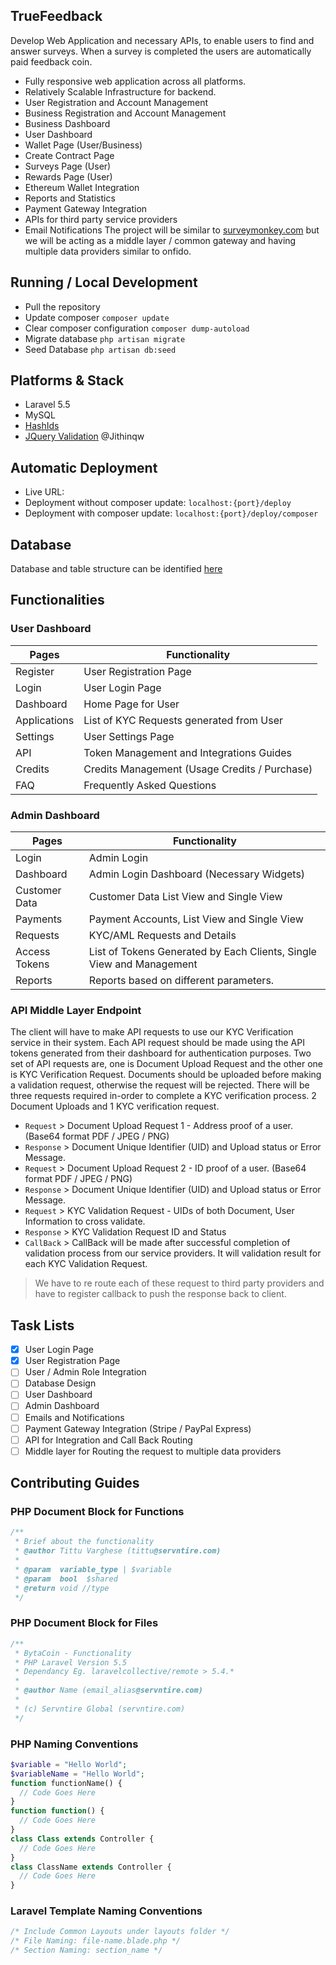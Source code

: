 ## TrueFeedback
Develop Web Application and necessary APIs, to enable users to find and answer surveys. When a survey is completed the users are automatically paid feedback coin.
* Fully responsive web application across all platforms.
* Relatively Scalable Infrastructure for backend.
* User Registration and Account Management
* Business Registration and Account Management
* Business Dashboard
* User Dashboard
* Wallet Page (User/Business)
* Create Contract Page
* Surveys Page (User)
* Rewards Page (User)
* Ethereum Wallet Integration
* Reports and Statistics
* Payment Gateway Integration
* APIs for third party service providers
* Email Notifications
The project will be similar to [surveymonkey.com](https://surveymonkey.com) but we will be acting as a middle layer / common gateway and having multiple data providers similar to onfido.

## Running / Local Development
* Pull the repository
* Update composer `composer update`
* Clear composer configuration `composer dump-autoload`
* Migrate database `php artisan migrate`
* Seed Database `php artisan db:seed`

## Platforms & Stack
* Laravel 5.5
* MySQL
* [HashIds](https://github.com/ivanakimov/hashids.php)
* [JQuery Validation](https://jqueryvalidation.org/documentation/) @Jithinqw

## Automatic Deployment
* Live URL: 
* Deployment without composer update: `localhost:{port}/deploy`
* Deployment with composer update: `localhost:{port}/deploy/composer`

## Database
Database and table structure can be identified [here](#)

## Functionalities
### User Dashboard
Pages | Functionality
------------ | -------------
Register | User Registration Page
Login | User Login Page
Dashboard | Home Page for User
Applications | List of KYC Requests generated from User
Settings | User Settings Page
API | Token Management and Integrations Guides
Credits | Credits Management (Usage Credits / Purchase)
FAQ | Frequently Asked Questions

### Admin Dashboard
Pages | Functionality
------------ | -------------
Login | Admin Login
Dashboard | Admin Login Dashboard (Necessary Widgets)
Customer Data | Customer Data List View and Single View
Payments | Payment Accounts, List View and Single View
Requests | KYC/AML Requests and Details
Access Tokens | List of Tokens Generated by Each Clients, Single View and Management
Reports | Reports based on different parameters.

### API Middle Layer Endpoint
The client will have to make API requests to use our KYC Verification service in their system. Each API request should be made using the API tokens generated from their dashboard for authentication purposes. Two set of API requests are, one is Document Upload Request and the other one is KYC Verification Request.
Documents should be uploaded before making a validation request, otherwise the request will be rejected.
There will be three requests required in-order to complete a KYC verification process. 2 Document Uploads and 1 KYC verification request.
* `Request` > Document Upload Request 1 - Address proof of a user. (Base64 format PDF / JPEG / PNG)
* `Response` > Document Unique Identifier (UID) and Upload status or Error Message.
* `Request` > Document Upload Request 2 - ID proof of a user. (Base64 format PDF / JPEG / PNG)
* `Response` > Document Unique Identifier (UID) and Upload status or Error Message.
* `Request` > KYC Validation Request - UIDs of both Document, User Information to cross validate.
* `Response` > KYC Validation Request ID and Status
* `CallBack` > CallBack will be made after successful completion of validation process from our service providers. It will validation result for each KYC Validation Request.

> We have to re route each of these request to third party providers and have to register callback to push the response back to client.

## Task Lists
- [x] User Login Page
- [x] User Registration Page
- [ ] User / Admin Role Integration
- [ ] Database Design
- [ ] User Dashboard
- [ ] Admin Dashboard
- [ ] Emails and Notifications
- [ ] Payment Gateway Integration (Stripe / PayPal Express)
- [ ] API for Integration and Call Back Routing
- [ ] Middle layer for Routing the request to multiple data providers

## Contributing Guides
### PHP Document Block for Functions
```PHP
/**
 * Brief about the functionality
 * @author Tittu Varghese (tittu@servntire.com)
 *
 * @param  variable_type | $variable
 * @param  bool  $shared
 * @return void //type
 */
```
### PHP Document Block for Files
```PHP
/**
 * BytaCoin - Functionality
 * PHP Laravel Version 5.5
 * Dependancy Eg. laravelcollective/remote > 5.4.*
 *
 * @author Name (email_alias@servntire.com)
 *
 * (c) Servntire Global (servntire.com)
 */
```
### PHP Naming Conventions
```PHP
$variable = "Hello World";
$variableName = "Hello World";
function functionName() {
  // Code Goes Here
}
function function() {
  // Code Goes Here
}
class Class extends Controller {
  // Code Goes Here
}
class ClassName extends Controller {
  // Code Goes Here
}
```
### Laravel Template Naming Conventions
```PHP
/* Include Common Layouts under layouts folder */
/* File Naming: file-name.blade.php */
/* Section Naming: section_name */
```


